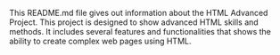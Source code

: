 This README.md file gives out information about the HTML Advanced Project. This project is designed to show advanced HTML skills and methods. It includes several features and functionalities that shows the ability to create complex web pages using HTML.
